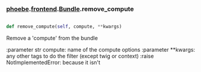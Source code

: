 ### [phoebe](phoebe.md).[frontend](phoebe.frontend.md).[Bundle](phoebe.frontend.Bundle.md).remove_compute

```py

def remove_compute(self, compute, **kwargs)

```



Remove a 'compute' from the bundle

:parameter str compute: name of the compute options
:parameter **kwargs: any other tags to do the filter
    (except twig or context)
:raise NotImplementedError: because it isn't

